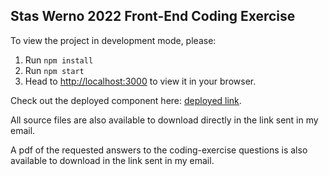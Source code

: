 ## Stas Werno 2022 Front-End Coding Exercise

To view the project in development mode, please:

1. Run `npm install`
2. Run `npm start`
3. Head to [http://localhost:3000](http://localhost:3000) to view it in your browser.

Check out the deployed component here: [deployed link](https://staswerno.github.io/staswerno-2022-front-end-coding-exercise/).

All source files are also available to download directly in the link sent in my email.

A pdf of the requested answers to the coding-exercise questions is also available to download in the link sent in my email.
